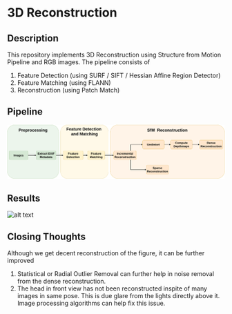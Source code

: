 # 3D Reconstruction

## Description
This repository implements 3D Reconstruction using Structure from Motion Pipeline and RGB images. 
The pipeline consists of 
1. Feature Detection (using SURF / SIFT / Hessian Affine Region Detector)
2. Feature Matching (using FLANN)
3. Reconstruction (using Patch Match)



## Pipeline
![alt text](assets/flowchart.png)

## Results
![alt text](assets/sfm.gif)

## Closing Thoughts
Although we get decent reconstruction of the figure, it can be further improved
1. Statistical or Radial Outlier Removal can further help in noise removal from the dense reconstruction.
2. The head in front view has not been reconstructed inspite of many images in same pose. This is due glare from the lights directly above it. Image processing algorithms can help fix this issue.
